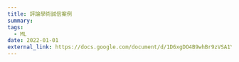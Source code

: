 ```yaml
---
title: 評論學術誠信案例
summary:
tags:
  - ML
date: 2022-01-01
external_link: https://docs.google.com/document/d/1D6xgDO4B9whBr9zVSA1Y0DOgqftqEqmk/edit
---
```

